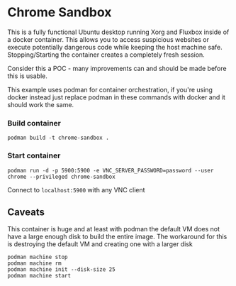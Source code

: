 # Chrome Sandbox

This is a fully functional Ubuntu desktop running Xorg and Fluxbox inside of a docker container.  This allows you to access suspicious websites or execute potentially dangerous code while keeping the host machine safe.  Stopping/Starting the container creates a completely fresh session.

Consider this a POC - many improvements can and should be made before this is usable.

This example uses podman for container orchestration, if you're using docker instead just replace podman in these commands with docker and it should work the same.


### Build container

`podman build -t chrome-sandbox .`

### Start container

`podman run -d -p 5900:5900 -e VNC_SERVER_PASSWORD=password --user chrome --privileged chrome-sandbox`


Connect to `localhost:5900` with any VNC client

## Caveats
This container is huge and at least with podman the default VM does not have a large enough disk to build the entire image.  The workaround for this is destroying the default VM and creating one with a larger disk 

```
podman machine stop
podman machine rm
podman machine init --disk-size 25
podman machine start
```
